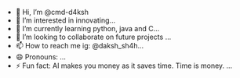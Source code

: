 - 👋 Hi, I’m @cmd-d4ksh
- 👀 I’m interested in innovating...
- 🌱 I’m currently learning python, java and C...
- 💞️ I’m looking to collaborate on future projects ...
- 📫 How to reach me ig: @daksh_sh4h...
- 😄 Pronouns: ...
- ⚡ Fun fact: AI makes you money as it saves time. Time is money. ...

<!---
cmd-d4ksh/cmd-d4ksh is a ✨ special ✨ repository because its `README.md` (this file) appears on your GitHub profile.
You can click the Preview link to take a look at your changes.
--->
